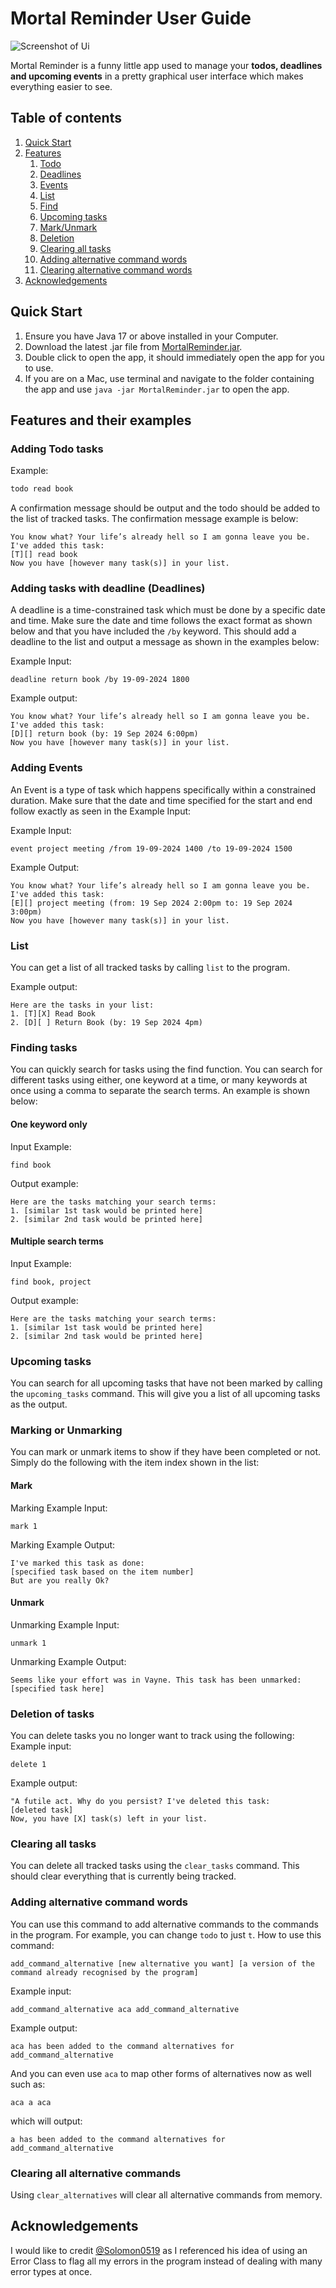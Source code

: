 # Mortal Reminder User Guide

![Screenshot of Ui](docs/Ui.png)

Mortal Reminder is a funny little app used to manage your **todos, deadlines and upcoming events** in a pretty graphical user interface which makes everything easier to see.

## Table of contents
1. [Quick Start](#quick-start)
2. [Features](#features-and-their-examples)
   1. [Todo](#adding-todo-tasks)
   2. [Deadlines](#adding-tasks-with-deadline-deadlines)
   3. [Events](#adding-events)
   4. [List](#list)
   5. [Find](#finding-tasks)
   6. [Upcoming tasks](#upcoming-tasks)
   7. [Mark/Unmark](#marking-or-unmarking)
   8. [Deletion](#deletion-of-tasks)
   9. [Clearing all tasks](#clearing-all-tasks)
   10. [Adding alternative command words](#adding-alternative-command-words)
   11. [Clearing alternative command words](#clearing-all-alternative-commands)
3. [Acknowledgements](#acknowledgements)

## Quick Start

1. Ensure you have Java 17 or above installed in your Computer.
2. Download the latest .jar file from [MortalReminder.jar](https://github.com/RezwanAhmed123/ip/releases/tag/A-Release).
3. Double click to open the app, it should immediately open the app for you to use.
4. If you are on a Mac, use terminal and navigate to the folder containing the app and use `java -jar MortalReminder.jar` to open the app.

## Features and their examples

### Adding Todo tasks
Example:
```html
todo read book
```

A confirmation message should be output and the todo should be added to the list of tracked tasks. The confirmation message example is below:

```
You know what? Your life’s already hell so I am gonna leave you be. I've added this task:
[T][] read book
Now you have [however many task(s)] in your list.
```
### Adding tasks with deadline (Deadlines)
A deadline is a time-constrained task which must be done by a specific date and time. Make sure the date and time follows the exact format as shown below and that you have included the `/by` keyword. This should add a deadline to the list and output a message as shown in the examples below:

Example Input:
```
deadline return book /by 19-09-2024 1800
```
Example output:
```
You know what? Your life’s already hell so I am gonna leave you be. I've added this task:
[D][] return book (by: 19 Sep 2024 6:00pm)
Now you have [however many task(s)] in your list.
```

### Adding Events
An Event is a type of task which happens specifically within a constrained duration. Make sure that the date and time specified for the start and end follow exactly as seen in the Example Input:

Example Input:
```
event project meeting /from 19-09-2024 1400 /to 19-09-2024 1500
```
Example Output:
```
You know what? Your life’s already hell so I am gonna leave you be. I've added this task:
[E][] project meeting (from: 19 Sep 2024 2:00pm to: 19 Sep 2024 3:00pm)
Now you have [however many task(s)] in your list.
```

### List
You can get a list of all tracked tasks by calling `list` to the program.

Example output:
```
Here are the tasks in your list:
1. [T][X] Read Book
2. [D][ ] Return Book (by: 19 Sep 2024 4pm)
```

### Finding tasks
You can quickly search for tasks using the find function. You can search for different tasks using either, one keyword at a time, or many keywords at once using a comma to separate the search terms. An example is shown below:

#### One keyword only

Input Example:
```
find book
```
Output example:
```
Here are the tasks matching your search terms:
1. [similar 1st task would be printed here]
2. [similar 2nd task would be printed here]
```

#### Multiple search terms

Input Example:
```
find book, project
```
Output example:
```
Here are the tasks matching your search terms:
1. [similar 1st task would be printed here]
2. [similar 2nd task would be printed here]
```

### Upcoming tasks
You can search for all upcoming tasks that have not been marked by calling the `upcoming_tasks` command. This will give you a list of all upcoming tasks as the output.

### Marking or Unmarking
You can mark or unmark items to show if they have been completed or not. Simply do the following with the item index shown in the list:


#### Mark

Marking Example Input:

```
mark 1
```

Marking Example Output:

```
I've marked this task as done:
[specified task based on the item number]
But are you really Ok?
```

#### Unmark

Unmarking Example Input:

```
unmark 1
```

Unmarking Example Output:

```
Seems like your effort was in Vayne. This task has been unmarked:
[specified task here]
```


### Deletion of tasks
You can delete tasks you no longer want to track using the following:
Example input:
```
delete 1
```
Example output:
```
"A futile act. Why do you persist? I've deleted this task:
[deleted task]
Now, you have [X] task(s) left in your list.
```

### Clearing all tasks
You can delete all tracked tasks using the `clear_tasks` command. This should clear everything that is currently being tracked.

### Adding alternative command words
You can use this command to add alternative commands to the commands in the program. For example, you can change `todo` to just `t`.
How to use this command:
```
add_command_alternative [new alternative you want] [a version of the command already recognised by the program]
```
Example input:
```
add_command_alternative aca add_command_alternative
```
Example output:
```
aca has been added to the command alternatives for add_command_alternative
```
And you can even use `aca` to map other forms of alternatives now as well such as:
```
aca a aca
```
which will output:
```
a has been added to the command alternatives for add_command_alternative
```

### Clearing all alternative commands
Using `clear_alternatives` will clear all alternative commands from memory.

## Acknowledgements
I would like to credit [@Solomon0519](https://github.com/Solomon0519) as I referenced his idea of using an Error Class to flag all my errors in the program instead of dealing with many error types at once.